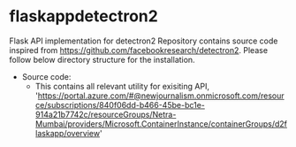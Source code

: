 # flaskappdetectron2
Flask API implementation for detectron2
Repository contains source code inspired from https://github.com/facebookresearch/detectron2. Please follow below directory structure for the installation.
* Source code:
  * This contains all relevant utility for exisiting API, 'https://portal.azure.com/#@newjournalism.onmicrosoft.com/resource/subscriptions/840f06dd-b466-45be-bc1e-914a21b7742c/resourceGroups/Netra-Mumbai/providers/Microsoft.ContainerInstance/containerGroups/d2flaskapp/overview'

